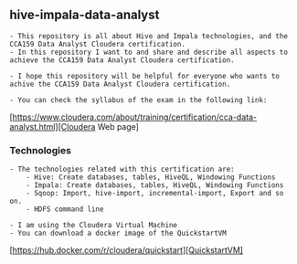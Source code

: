 ## hive-impala-data-analyst
````text
- This repository is all about Hive and Impala technologies, and the CCA159 Data Analyst Cloudera certification.
- In this repository I want to and share and describe all aspects to achieve the CCA159 Data Analyst Cloudera certification.

- I hope this repository will be helpful for everyone who wants to achive the CCA159 Data Analyst Cloudera certification.

- You can check the syllabus of the exam in the following link: 
````
[https://www.cloudera.com/about/training/certification/cca-data-analyst.html][Cloudera Web page]

### Technologies
````text
- The technologies related with this certification are:
    - Hive: Create databases, tables, HiveQL, Windowing Functions
    - Impala: Create databases, tables, HiveQL, Windowing Functions
    - Sqoop: Import, hive-import, incremental-import, Export and so on.
    - HDFS command line

- I am using the Cloudera Virtual Machine
- You can download a docker image of the QuickstartVM
````
[https://hub.docker.com/r/cloudera/quickstart][QuickstartVM]


[QuickstartVM]: https://hub.docker.com/r/cloudera/quickstart